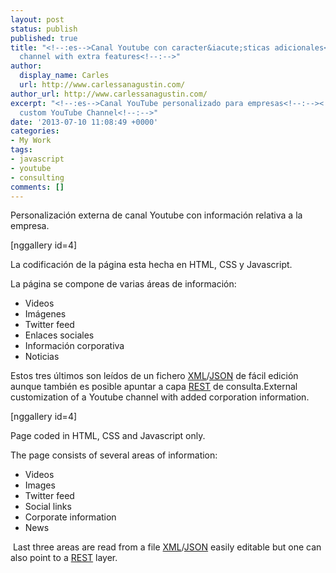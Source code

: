 ```yaml
---
layout: post
status: publish
published: true
title: "<!--:es-->Canal Youtube con caracter&iacute;sticas adicionales<!--:--><!--:en-->Youtube
  channel with extra features<!--:-->"
author:
  display_name: Carles
  url: http://www.carlessanagustin.com/
author_url: http://www.carlessanagustin.com/
excerpt: "<!--:es-->Canal YouTube personalizado para empresas<!--:--><!--:en-->Enterprise
  custom YouTube Channel<!--:-->"
date: '2013-07-10 11:08:49 +0000'
categories:
- My Work
tags:
- javascript
- youtube
- consulting
comments: []
---
```

<p><!--:es-->Personalizaci&oacute;n externa de canal Youtube con informaci&oacute;n relativa a la empresa.</p>
<p>[nggallery id=4]</p>
<p>La codificaci&oacute;n de la p&aacute;gina esta hecha en HTML, CSS y Javascript.</p>
<p>La p&aacute;gina se compone de varias &aacute;reas de informaci&oacute;n:</p>
<ul>
<li>Videos</li>
<li>Im&aacute;genes</li>
<li>Twitter feed</li>
<li>Enlaces sociales</li>
<li>Informaci&oacute;n corporativa</li>
<li>Noticias</li>
</ul>
<p>Estos tres &uacute;ltimos son le&iacute;dos de un fichero <a title="XML" href="http://es.wikipedia.org/wiki/Xml" target="_blank">XML</a>/<a title="JSON" href="http://es.wikipedia.org/wiki/Json" target="_blank">JSON</a> de f&aacute;cil edici&oacute;n aunque tambi&eacute;n es posible apuntar a capa <a title="REST" href="http://es.wikipedia.org/wiki/Representational_State_Transfer" target="_blank">REST</a>&nbsp;de consulta.<!--:--><!--:en-->External customization of a Youtube channel with added corporation information.</p>
<p>[nggallery id=4]</p>
<p>Page coded in HTML, CSS and Javascript only.</p>
<p>The page consists of several areas of information:</p>
<ul>
<li>Videos</li>
<li>Images</li>
<li>Twitter feed</li>
<li>Social links</li>
<li>Corporate information</li>
<li>News</li>
</ul>
<p>&nbsp;Last three areas are read from a file <a title="XML" href="http://en.wikipedia.org/wiki/XML" target="_blank">XML</a>/<a title="JSON" href="http://en.wikipedia.org/wiki/Json" target="_blank">JSON</a> easily editable but one can also point to a <a title="REST" href="http://en.wikipedia.org/wiki/REST" target="_blank">REST</a> layer.<!--:--></p>
